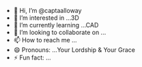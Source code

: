 - 👋 Hi, I’m @captaalloway
- 👀 I’m interested in ...3D
- 🌱 I’m currently learning ...CAD
- 💞️ I’m looking to collaborate on ...
- 📫 How to reach me ...
- 😄 Pronouns: ...Your Lordship & Your Grace
- ⚡ Fun fact: ...

<!---
captaalloway/captaalloway is a ✨ special ✨ repository because its `README.md` (this file) appears on your GitHub profile.
You can click the Preview link to take a look at your changes.
--->
